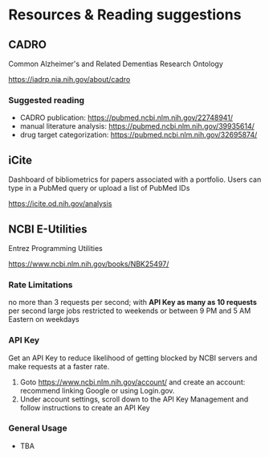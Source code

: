 # Resources & Reading suggestions

## CADRO

Common Alzheimer's and Related Dementias Research Ontology

<https://iadrp.nia.nih.gov/about/cadro>

### Suggested reading

* CADRO publication: <https://pubmed.ncbi.nlm.nih.gov/22748941/>
* manual literature analysis: <https://pubmed.ncbi.nlm.nih.gov/39935614/>
* drug target categorization: <https://pubmed.ncbi.nlm.nih.gov/32695874/>

## iCite

Dashboard of bibliometrics for papers associated with a portfolio.  Users can type in a PubMed query or upload a list of PubMed IDs

<https://icite.od.nih.gov/analysis>

## NCBI E-Utilities

Entrez Programming Utilities

<https://www.ncbi.nlm.nih.gov/books/NBK25497/>

### Rate Limitations

no more than 3 requests per second;  with **API Key as many as 10 requests** per second
large jobs restricted to weekends or between 9 PM and 5 AM Eastern on weekdays

### API Key

Get an API Key to reduce likelihood of getting blocked by NCBI servers and make requests at a faster rate.

1. Goto <https://www.ncbi.nlm.nih.gov/account/> and create an account: recommend linking Google or using Login.gov.
2. Under account settings, scroll down to the API Key Management and follow instructions to create an API Key

### General Usage

* TBA
